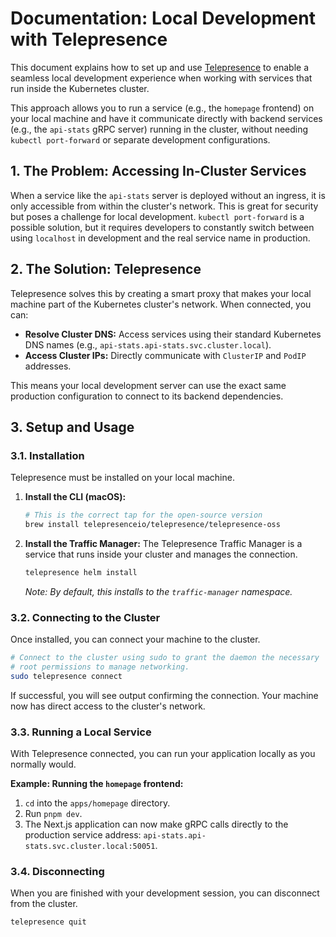 # Documentation: Local Development with Telepresence

This document explains how to set up and use [Telepresence](https://www.telepresence.io/) to enable a seamless local development experience when working with services that run inside the Kubernetes cluster.

This approach allows you to run a service (e.g., the `homepage` frontend) on your local machine and have it communicate directly with backend services (e.g., the `api-stats` gRPC server) running in the cluster, without needing `kubectl port-forward` or separate development configurations.

## 1. The Problem: Accessing In-Cluster Services

When a service like the `api-stats` server is deployed without an ingress, it is only accessible from within the cluster's network. This is great for security but poses a challenge for local development. `kubectl port-forward` is a possible solution, but it requires developers to constantly switch between using `localhost` in development and the real service name in production.

## 2. The Solution: Telepresence

Telepresence solves this by creating a smart proxy that makes your local machine part of the Kubernetes cluster's network. When connected, you can:
-   **Resolve Cluster DNS:** Access services using their standard Kubernetes DNS names (e.g., `api-stats.api-stats.svc.cluster.local`).
-   **Access Cluster IPs:** Directly communicate with `ClusterIP` and `PodIP` addresses.

This means your local development server can use the exact same production configuration to connect to its backend dependencies.

## 3. Setup and Usage

### 3.1. Installation

Telepresence must be installed on your local machine.

1.  **Install the CLI (macOS):**
    ```bash
    # This is the correct tap for the open-source version
    brew install telepresenceio/telepresence/telepresence-oss
    ```

2.  **Install the Traffic Manager:**
    The Telepresence Traffic Manager is a service that runs inside your cluster and manages the connection.
    ```bash
    telepresence helm install
    ```
    *Note: By default, this installs to the `traffic-manager` namespace.*

### 3.2. Connecting to the Cluster

Once installed, you can connect your machine to the cluster.

```bash
# Connect to the cluster using sudo to grant the daemon the necessary
# root permissions to manage networking.
sudo telepresence connect
```

If successful, you will see output confirming the connection. Your machine now has direct access to the cluster's network.

### 3.3. Running a Local Service

With Telepresence connected, you can run your application locally as you normally would.

**Example: Running the `homepage` frontend:**
1.  `cd` into the `apps/homepage` directory.
2.  Run `pnpm dev`.
3.  The Next.js application can now make gRPC calls directly to the production service address: `api-stats.api-stats.svc.cluster.local:50051`.

### 3.4. Disconnecting

When you are finished with your development session, you can disconnect from the cluster.

```bash
telepresence quit
```
